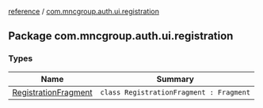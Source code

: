 [reference](../index.md) / [com.mncgroup.auth.ui.registration](./index.md)

## Package com.mncgroup.auth.ui.registration

### Types

| Name | Summary |
|---|---|
| [RegistrationFragment](-registration-fragment/index.md) | `class RegistrationFragment : Fragment` |
